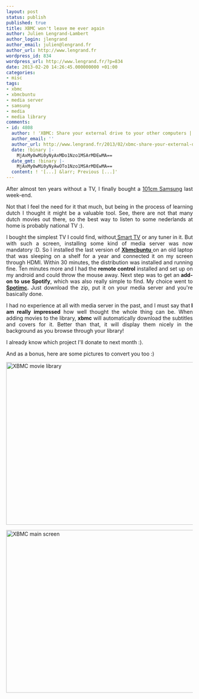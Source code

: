 ```yaml
---
layout: post
status: publish
published: true
title: XBMC won't leave me ever again
author: Julien Lengrand-Lambert
author_login: jlengrand
author_email: julien@lengrand.fr
author_url: http://www.lengrand.fr
wordpress_id: 834
wordpress_url: http://www.lengrand.fr/?p=834
date: 2013-02-20 14:26:45.000000000 +01:00
categories:
- misc
tags:
- xbmc
- xbmcbuntu
- media server
- samsung
- media
- media library
comments:
- id: 4808
  author: ! 'XBMC: Share your external drive to your other computers | loup2fu'
  author_email: ''
  author_url: http://www.lengrand.fr/2013/02/xbmc-share-your-external-drive-to-your-other-computers/
  date: !binary |-
    MjAxMy0wMi0yNyAxMDo1Nzo1MSArMDEwMA==
  date_gmt: !binary |-
    MjAxMy0wMi0yNyAwOTo1Nzo1MSArMDEwMA==
  content: ! '[...] &larr; Previous [...]'
---
```

<p style="text-align: justify;">After almost ten years without a TV, I finally bought a <a title="my TV on amazon" href="http://www.amazon.co.uk/Samsung-UE40EH5000-40-inch-Widescreen-Freeview/dp/B007IHYP5Y" target="_blank">101cm Samsung</a> last week-end.</p>
<p style="text-align: justify;">Not that I feel the need for it that much, but being in the process of learning dutch I thought it might be a valuable tool.
See, there are not that many dutch movies out there, so the best way to listen to some nederlands at home is probably national TV :).</p>
<p style="text-align: justify;">I bought the simplest TV I could find, without<a title="smart tv wikipedia" href="http://en.wikipedia.org/wiki/Smart_TV" target="_blank"> Smart TV</a> or any tuner in it. But with such a screen, installing some kind of media server was now mandatory :D.
So I installed the last version of <a title="xbmcbuntu" href="http://wiki.xbmc.org/index.php?title=XBMCbuntu" target="_blank"><strong>Xbmcbuntu</strong> </a>on an old laptop that was sleeping on a shelf for a year and connected it on my screen through HDMI.
Within 30 minutes, the distribution was installed and running fine. Ten minutes more and I had the <strong>remote control</strong> installed and set up on my android and could throw the mouse away.
Next step was to get an<strong> add-on to use Spotify</strong>, which was also really simple to find. My choice went to <strong><a title="spotimc" href="http://github.com/mazkolain/spotimc" target="_blank">Spotimc</a>. </strong>Just download the zip, put it on your media server and you're basically done.</p>
<p style="text-align: justify;">I had no experience at all with media server in the past, and I must say that<strong> I am really impressed</strong> how well thought the whole thing can be.
When adding movies to the library, <strong>xbmc</strong> will automatically download the subtitles and covers for it. Better than that, it will display them nicely in the background as you browse through your library!</p>
<p style="text-align: justify;">I already know which project I'll donate to next month :).</p>
<p style="text-align: justify;">And as a bonus, here are some pictures to convert you too :)</p>


<a href="{{ site.url }}/images/posts/2013/02/2013-02-20-14.16.28.jpg"><img class="size-large wp-image-835" alt="XBMC movie library" src="{{ site.url }}/images/posts/2013/02/2013-02-20-14.16.28-1024x768.jpg" width="584" height="438" /></a>

<a href="{{ site.url }}/images/posts/2013/02/2013-02-20-14.17.21.jpg"><img class="size-large wp-image-836" alt="XBMC main screen" src="{{ site.url }}/images/posts/2013/02/2013-02-20-14.17.21-1024x768.jpg" width="584" height="438" /></a>

